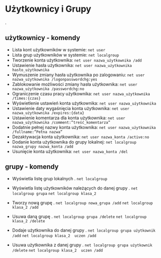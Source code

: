 # Użytkownicy i Grupy
.

## użytkownicy - komendy

- Lista kont użytkowników w systemie: ```net user```
- Lista grup użytkowników w systemie: ```net localgroup```
- Tworzenie konta użytkownika: ```net user nazwa_użytkownika /add```
- Ustawienie hasła użytkownika: ```net user nazwa_użytkownika hasło_użytkownika```
- Wymuszenie zmiany hasła użytkownika po zalogowaniu: ```net user nazwa_użytkownika /logonpasswordchg:yes```
- Zablokowanie możliwości zmiany hasła użytkownika: ```net user nazwa_użytkownika /passwordchg:no```
- Ograniczenie czasu pracy użytkownika: ```net user nazwa_użytkownika /times:{czas}```
- Wyświetlenie ustawień konta użytkownika: ```net user nazwa_użytkownika```
- Ustawienie daty wygaśnięcia konta użytkownika: ```net user nazwa_użytkownika /expires:{data}```
- Ustawienie komentarza dla konta użytkownika: ```net user nazwa_użytkownika /comment:”treść_komentarza”```
- Dodatnie pełnej nazwy konta użytkownika: ```net user nazwa_użytkownika /fullname:”Pełna nazwa”```
- Dezaktywacja konta użytkownika: ```net user nazwa_konta /active:no```
- Dodanie konta użytkownika do grupy lokalnej: ```net localgroup nazwa_grupy nazwa_konta /add```
- Usunięcie konta użytkownika: ```net user nazwa_konta /del```

## grupy - komendy

- Wyświetla listę grup lokalnych 
.
```net localgroup```

- Wyświetla listę użytkowników należących do danej grupy 
.
```net localgroup grupa```
```net localgroup klasa_2```

- Tworzy nową grupę
.
```net localgroup nowa_grupa /add```
```net localgroup klasa_2 /add```

- Usuwa daną grupę
.
```net localgroup grupa /delete``` 
```net localgroup klasa_2 /delete```

- Dodaje użytkownika do danej grupy 
.
```net localgroup grupa użytkownik /add```
```net localgroup klasa_2  uczen /add```

- Usuwa użytkownika z danej grupy
.
```net localgroup grupa użytkownik /delete```
```net localgroup klasa_2  uczen /add```
